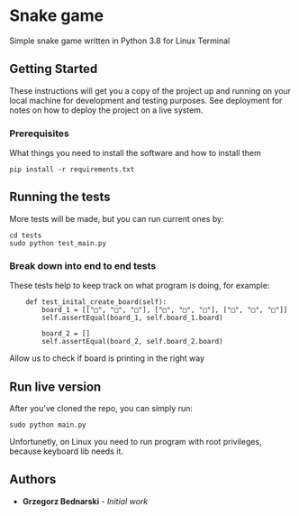 # Snake game

Simple snake game written in Python 3.8 for Linux Terminal

## Getting Started

These instructions will get you a copy of the project up and running on your local machine for development and testing purposes. See deployment for notes on how to deploy the project on a live system. 


### Prerequisites

What things you need to install the software and how to install them

```
pip install -r requirements.txt
```

## Running the tests

More tests will be made, but you can run current ones by: 
```
cd tests
sudo python test_main.py
```

### Break down into end to end tests

These tests help to keep track on what program is doing, for example: 

```
    def test_inital_create_board(self):
        board_1 = [["□", "□", "□"], ["□", "□", "□"], ["□", "□", "□"]]
        self.assertEqual(board_1, self.board_1.board)

        board_2 = []
        self.assertEqual(board_2, self.board_2.board)
```
Allow us to check if board is printing in the right way


## Run live version

After you've cloned the repo, you can simply run: 
```
sudo python main.py
```
Unfortunetly, on Linux you need to run program with root privileges, because keyboard lib needs it. 



## Authors

* **Grzegorz Bednarski** - *Initial work*

